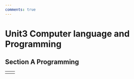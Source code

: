 ```yaml
---
comments: true
---
```


# Unit3   Computer language and Programming
## Section A  Programming
|||
|:--:|:--:|
|||